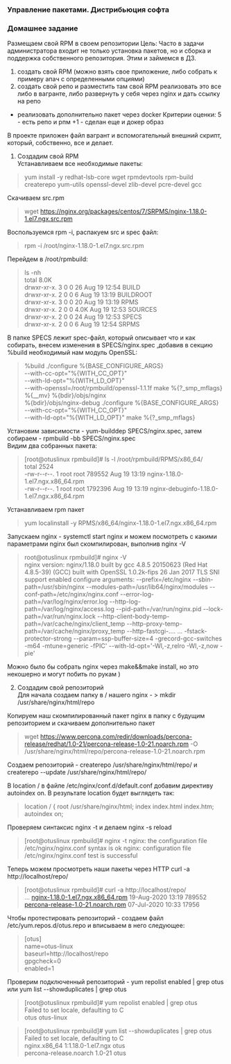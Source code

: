 ### Управление пакетами. Дистрибьюция софта ###

### Домашнее задание ###
Размещаем свой RPM в своем репозитории
Цель: Часто в задачи администратора входит не только установка пакетов, но и сборка и поддержка собственного репозитория. Этим и займемся в ДЗ.
1) создать свой RPM (можно взять свое приложение, либо собрать к примеру апач с определенными опциями)
2) создать свой репо и разместить там свой RPM
реализовать это все либо в вагранте, либо развернуть у себя через nginx и дать ссылку на репо 

* реализовать дополнительно пакет через docker
Критерии оценки: 5 - есть репо и рпм
+1 - сделан еще и докер образ

В проекте приложен файл вагрант и вспомогательный внешний скрипт, который, собственно, все и делает.
1. Создадим свой RPM  
Устанавливаем все необходимые пакеты:  
>yum install -y redhat-lsb-core wget rpmdevtools rpm-build createrepo yum-utils openssl-devel zlib-devel pcre-devel gcc  

Скачиваем src.rpm   
>wget https://nginx.org/packages/centos/7/SRPMS/nginx-1.18.0-1.el7.ngx.src.rpm  

Воспользуемся rpm -i, распакуем src и spec файл:   
>rpm -i /root/nginx-1.18.0-1.el7.ngx.src.rpm  

Перейдем в /root/rpmbuild:  

>ls -nh  
total 8.0K  
drwxr-xr-x.  3 0 0   26 Aug 19 12:54 BUILD  
drwxr-xr-x.  2 0 0    6 Aug 19 13:19 BUILDROOT  
drwxr-xr-x.  3 0 0   20 Aug 19 13:19 RPMS  
drwxr-xr-x.  2 0 0 4.0K Aug 19 12:53 SOURCES  
drwxr-xr-x.  2 0 0   24 Aug 19 12:53 SPECS  
drwxr-xr-x.  2 0 0    6 Aug 19 12:54 SRPMS  

В папке SPECS лежит spec-файл, который описывает что и как собирать, внесем изменения в SPECS/nginx.spec ,добавив в секцию %build необходимый нам модуль OpenSSL:  
>%build
./configure %{BASE_CONFIGURE_ARGS} \
    --with-cc-opt="%{WITH_CC_OPT}" \
    --with-ld-opt="%{WITH_LD_OPT}" \
    --with-openssl=/root/rpmbuild/openssl-1.1.1f
make %{?_smp_mflags}
%{__mv} %{bdir}/objs/nginx \
    %{bdir}/objs/nginx-debug
./configure %{BASE_CONFIGURE_ARGS} \
    --with-cc-opt="%{WITH_CC_OPT}" \
    --with-ld-opt="%{WITH_LD_OPT}"
make %{?_smp_mflags}

Установим зависимости - yum-builddep SPECS/nginx.spec, затем собираем - rpmbuild -bb SPECS/nginx.spec  
Видим два собранных пакета:  
>[root@otuslinux rpmbuild]# ls -l /root/rpmbuild/RPMS/x86_64/  
total 2524  
-rw-r--r--. 1 root root  789552 Aug 19 13:19 nginx-1.18.0-1.el7.ngx.x86_64.rpm  
-rw-r--r--. 1 root root 1792396 Aug 19 13:19 nginx-debuginfo-1.18.0-1.el7.ngx.x86_64.rpm  

Устанавливаем rpm пакет  
>yum localinstall -y RPMS/x86_64/nginx-1.18.0-1.el7.ngx.x86_64.rpm

Запускаем nginx - systemctl start nginx и можем посмотреть с какими параметрами nginx был скомпилирован, выполнив nginx -V  

>root@otuslinux rpmbuild]# nginx -V       
nginx version: nginx/1.18.0
built by gcc 4.8.5 20150623 (Red Hat 4.8.5-39) (GCC) 
built with OpenSSL 1.0.2k-fips  26 Jan 2017
TLS SNI support enabled
configure arguments: --prefix=/etc/nginx --sbin-path=/usr/sbin/nginx --modules-path=/usr/lib64/nginx/modules --conf-path=/etc/nginx/nginx.conf --error-log-path=/var/log/nginx/error.log --http-log-path=/var/log/nginx/access.log --pid-path=/var/run/nginx.pid --lock-path=/var/run/nginx.lock --http-client-body-temp-path=/var/cache/nginx/client_temp --http-proxy-temp-path=/var/cache/nginx/proxy_temp --http-fastcgi-....
...
-fstack-protector-strong --param=ssp-buffer-size=4 -grecord-gcc-switches -m64 -mtune=generic -fPIC' --with-ld-opt='-Wl,-z,relro -Wl,-z,now -pie' 

Можно было бы собрать nginx через make&&make install, но это некошерно и могут побить по рукам )  

2. Создадим свой репозиторий  
Для начала создаем папку в / нашего nginx - > mkdir /usr/share/nginx/html/repo  

Копируем наш скомпилированный пакет nginx в папку с будущим репозиторием и скачиваем дополнительно пакет  

>wget https://www.percona.com/redir/downloads/percona-release/redhat/1.0-21/percona-release-1.0-21.noarch.rpm -O /usr/share/nginx/html/repo/percona-release-1.0-21.noarch.rpm  

Создаем репозиторий - createrepo /usr/share/nginx/html/repo/ и createrepo --update /usr/share/nginx/html/repo/  

В location / в файле /etc/nginx/conf.d/default.conf добавим директиву autoindex on. В результате location будет выглядеть так:  
>    location / {
        root   /usr/share/nginx/html;
        index  index.html index.htm; 
	autoindex on;  
    
Проверяем синтаксис nginx -t и делаем nginx -s reload  
>[root@otuslinux rpmbuild]# nginx -t
nginx: the configuration file /etc/nginx/nginx.conf syntax is ok
nginx: configuration file /etc/nginx/nginx.conf test is successful

Теперь можем просмотреть наши пакеты через HTTP  curl -a http://localhost/repo/    
>[root@otuslinux rpmbuild]# curl -a http://localhost/repo/  
...
<a href="nginx-1.18.0-1.el7.ngx.x86_64.rpm">nginx-1.18.0-1.el7.ngx.x86_64.rpm</a>                  19-Aug-2020 13:19              789552  
<a href="percona-release-1.0-21.noarch.rpm">percona-release-1.0-21.noarch.rpm</a>                  07-Jul-2020 10:33               17956  

Чтобы протестировать репозиторий - создаем файл /etc/yum.repos.d/otus.repo и вписываем в него следующее:  
>[otus]  
name=otus-linux  
baseurl=http://localhost/repo  
gpgcheck=0  
enabled=1  

Проверим подключенный репозиторий - yum repolist enabled | grep otus или yum list --showduplicates | grep otus  
>[root@otuslinux rpmbuild]# yum repolist enabled  | grep otus  
Failed to set locale, defaulting to C  
otus                                otus-linux        

>[root@otuslinux rpmbuild]# yum list --showduplicates | grep otus  
Failed to set locale, defaulting to C  
nginx.x86_64                                1:1.18.0-1.el7.ngx         otus       
percona-release.noarch                      1.0-21                     otus     
 
